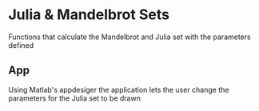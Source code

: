 # Julia & Mandelbrot Sets
Functions that calculate the Mandelbrot and Julia set with the parameters defined
## App
Using Matlab's appdesiger the application lets the user change the parameters for the Julia set to be drawn

